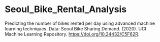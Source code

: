 # Seoul_Bike_Rental_Analysis
Predicting the number of bikes rented per day using advanced machine learning techniques.
Data: Seoul Bike Sharing Demand. (2020). UCI Machine Learning Repository. https://doi.org/10.24432/C5F62R.
